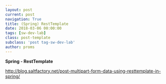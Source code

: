 ```yaml
---
layout: post
current: post
navigation: True
title: (Spring) RestTemplate
date: 2018-03-06 00:00:00
tags: [sw-dev-lab]
class: post-template
subclass: 'post tag-sw-dev-lab'
author: proms
---
```


**Spring - RestTemplate**

http://blog.saltfactory.net/post-multipart-form-data-using-resttemplate-in-spring/